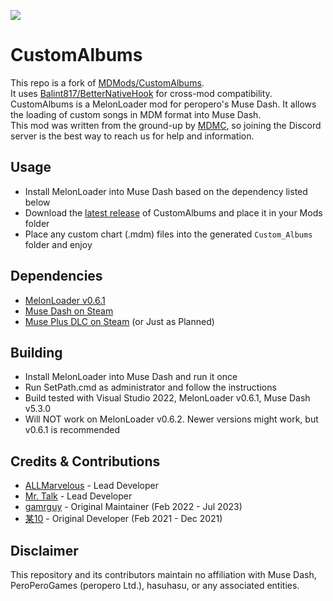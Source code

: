 [![](https://dcbadge.vercel.app/api/server/mdmc)](https://discord.gg/mdmc)
 # CustomAlbums
This repo is a fork of [MDMods/CustomAlbums](https://github.com/MDMods/CustomAlbums). \
It uses [Balint817/BetterNativeHook](https://github.com/Balint817/BetterNativeHook) for cross-mod compatibility.
CustomAlbums is a MelonLoader mod for peropero's Muse Dash. It allows the loading of custom songs in MDM format into Muse Dash.  
This mod was written from the ground-up by [MDMC](https://github.com/MDMods), so joining the Discord server is the best way to reach us for help and information.
## Usage
- Install MelonLoader into Muse Dash based on the dependency listed below
- Download the [latest release](https://github.com/MDMods/CustomAlbums/releases/latest) of CustomAlbums and place it in your Mods folder
- Place any custom chart (.mdm) files into the generated `Custom_Albums` folder and enjoy
## Dependencies
- [MelonLoader v0.6.1](https://github.com/LavaGang/MelonLoader/releases/tag/v0.6.1)
- [Muse Dash on Steam](https://store.steampowered.com/app/774171/Muse_Dash/)
- [Muse Plus DLC on Steam](https://store.steampowered.com/app/2593750/Muse_Dash__Muse_Plus/) (or Just as Planned)
## Building
- Install MelonLoader into Muse Dash and run it once
- Run SetPath.cmd as administrator and follow the instructions
- Build tested with Visual Studio 2022, MelonLoader v0.6.1, Muse Dash v5.3.0
- Will NOT work on MelonLoader v0.6.2. Newer versions might work, but v0.6.1 is recommended
## Credits & Contributions
- [ALLMarvelous](https://github.com/ALLMarvelous) - Lead Developer
- [Mr. Talk](https://github.com/SB15-MD) - Lead Developer
- [gamrguy](https://github.com/gamrguy) - Original Maintainer (Feb 2022 - Jul 2023)
- [某10](https://github.com/mo10) - Original Developer (Feb 2021 - Dec 2021)
## Disclaimer
This repository and its contributors maintain no affiliation with Muse Dash, PeroPeroGames (peropero Ltd.), hasuhasu, or any associated entities.
